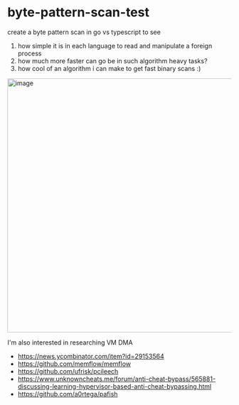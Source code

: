 # byte-pattern-scan-test

create a byte pattern scan in go vs typescript to see
1. how simple it is in each language to read and manipulate a foreign process
2. how much more faster can go be in such algorithm heavy tasks?
3. how cool of an algorithm i can make to get fast binary scans :)

<img width="572" alt="image" src="https://github.com/JohnDeved/byte-pattern-scan-test/assets/24187269/67519cb3-58fc-4b3c-ba34-fa4f1aac3f77">

I'm also interested in researching VM DMA 
  - https://news.ycombinator.com/item?id=29153564
  - https://github.com/memflow/memflow
  - https://github.com/ufrisk/pcileech
  - https://www.unknowncheats.me/forum/anti-cheat-bypass/565881-discussing-learning-hypervisor-based-anti-cheat-bypassing.html
  - https://github.com/a0rtega/pafish
